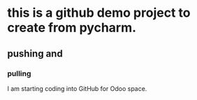 # this is a github demo project to create from pycharm.

## pushing and

### pulling

I am starting coding into GitHub for Odoo space.
